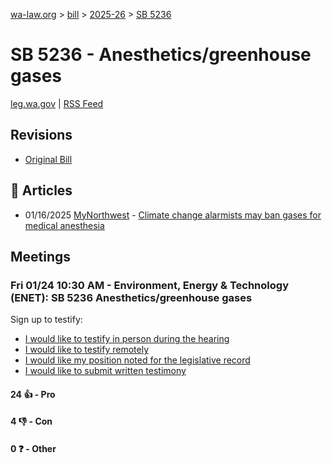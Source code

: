 [wa-law.org](/) > [bill](/bill/) > [2025-26](/bill/2025-26/) > [SB 5236](/bill/2025-26/sb/5236/)

# SB 5236 - Anesthetics/greenhouse gases
[leg.wa.gov](https://app.leg.wa.gov/billsummary?BillNumber=5236&Year=2025&Initiative=false) | [RSS Feed](./rss.xml)

## Revisions
* [Original Bill](1/)

## 📰 Articles
* 01/16/2025 [MyNorthwest](/org/mynorthwest/) - [Climate change alarmists may ban gases for medical anesthesia](https://mynorthwest.com/ktth/ktth-opinion/rantz-climate-change-alarmists-could-ban-restrict-medical-anesthesia-under-new-bill/4028699#:~:text=Senate%20Bill%205236)

## Meetings
### Fri 01/24 10:30 AM - Environment, Energy & Technology (ENET): SB 5236 Anesthetics/greenhouse gases
Sign up to testify:
* [I would like to testify in person during the hearing](https://app.leg.wa.gov/csi/Testifier/Add?chamber=House&mId=32454&aId=161737&caId=24745&tId=1)
* [I would like to testify remotely](https://app.leg.wa.gov/csi/Testifier/Add?chamber=House&mId=32454&aId=161737&caId=24745&tId=2)
* [I would like my position noted for the legislative record](https://app.leg.wa.gov/csi/Testifier/Add?chamber=House&mId=32454&aId=161737&caId=24745&tId=3)
* [I would like to submit written testimony](https://app.leg.wa.gov/csi/Testifier/Add?chamber=House&mId=32454&aId=161737&caId=24745&tId=4)

#### 24 👍 - Pro

#### 4 👎 - Con

#### 0 ❓ - Other
